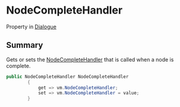 # NodeCompleteHandler

Property in [Dialogue](/api/csharp/yarn.dialogue.md)

## Summary


Gets or sets the  <a href="yarn.nodecompletehandler.md">NodeCompleteHandler</a>  that is
called when a node is complete.


```csharp
public NodeCompleteHandler NodeCompleteHandler
        {
            get => vm.NodeCompleteHandler;
            set => vm.NodeCompleteHandler = value;
        }
```

